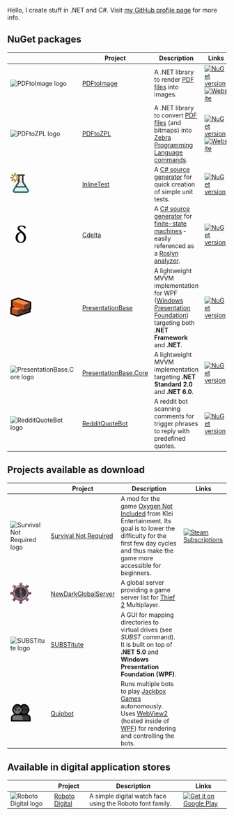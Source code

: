 Hello, I create stuff in .NET and C#. Visit [my GitHub profile page](https://github.com/sungaila) for more info.

## NuGet packages

| <img width=80 /> | Project | Description | Links |
|---|---|---|---|
| <img src="https://raw.githubusercontent.com/sungaila/PDFtoImage/master/etc/Icon.png" alt="PDFtoImage logo" width="48" height="48"> | [PDFtoImage](https://github.com/sungaila/PDFtoImage) | A .NET library to render [PDF files](https://en.wikipedia.org/wiki/PDF) into images. | [![NuGet version](https://img.shields.io/nuget/v/PDFtoImage.svg?style=flat-square&logo=nuget&logoColor=white)](https://www.nuget.org/packages/PDFtoImage/) [![Website](https://img.shields.io/website?up_message=online&down_message=offline&url=https%3A%2F%2Fsungaila.github.io%2FPDFtoImage%2F&style=flat-square&label=website)](https://sungaila.github.io/PDFtoImage/) |
| <img src="https://raw.githubusercontent.com/sungaila/PDFtoZPL/master/Icon.png" alt="PDFtoZPL logo" width="48" height="48"> | [PDFtoZPL](https://github.com/sungaila/PDFtoZPL) | A .NET library to convert [PDF files](https://en.wikipedia.org/wiki/PDF) (and bitmaps) into [Zebra Programming Language commands](https://en.wikipedia.org/wiki/Zebra_(programming_language)). | [![NuGet version](https://img.shields.io/nuget/v/PDFtoZPL.svg?style=flat-square&logo=nuget&logoColor=white)](https://www.nuget.org/packages/PDFtoZPL/) [![Website](https://img.shields.io/website?up_message=online&down_message=offline&url=https%3A%2F%2Fsungaila.github.io%2FPDFtoImage%2F&style=flat-square&label=website)](https://sungaila.github.io/PDFtoImage/) |
| <img src="https://raw.githubusercontent.com/sungaila/InlineTest/master/etc/Icon.svg" alt="InlineTest logo" width="48" height="48"> | [InlineTest](https://github.com/sungaila/InlineTest) | A [C# source generator](https://devblogs.microsoft.com/dotnet/introducing-c-source-generators/) for quick creation of simple unit tests. | [![NuGet version](https://img.shields.io/nuget/v/Sungaila.InlineTest.svg?style=flat-square&logo=nuget&logoColor=white)](https://www.nuget.org/packages/Sungaila.InlineTest/) |
| <img src="https://raw.githubusercontent.com/sungaila/Cdelta/master/etc/Icon.png" alt="Cdelta logo" width="48" height="48"> | [Cdelta](https://github.com/sungaila/Cdelta) | A [C# source generator](https://devblogs.microsoft.com/dotnet/introducing-c-source-generators/) for [finite-state machines](https://en.wikipedia.org/wiki/Finite-state_machine) ‐ easily referenced as a [Roslyn analyzer](https://github.com/dotnet/roslyn-analyzers). | [![NuGet version](https://img.shields.io/nuget/v/Cdelta.svg?style=flat-square&logo=nuget&logoColor=white)](https://www.nuget.org/packages/Cdelta/) |
| <img src="https://raw.githubusercontent.com/sungaila/PresentationBase/master/Icon.png" alt="PresentationBase logo" width="48" height="48"> | [PresentationBase](https://github.com/sungaila/PresentationBase) | A lightweight MVVM implementation for WPF ([Windows Presentation Foundation](https://en.wikipedia.org/wiki/Windows_Presentation_Foundation)) targeting both **.NET Framework** and **.NET**. | [![NuGet version](https://img.shields.io/nuget/v/PresentationBase.svg?style=flat-square&logo=nuget&logoColor=white)](https://www.nuget.org/packages/PresentationBase/) |
| <img src="https://raw.githubusercontent.com/sungaila/PresentationBase.Core/master/Icon.png" alt="PresentationBase.Core logo" width="48" height="48"> | [PresentationBase.Core](https://github.com/sungaila/PresentationBase.Core) | A lightweight MVVM implementation targeting **.NET Standard 2.0** and **.NET 6.0**. | [![NuGet version](https://img.shields.io/nuget/v/PresentationBase.Core.svg?style=flat-square&logo=nuget&logoColor=white)](https://www.nuget.org/packages/PresentationBase.Core/) |
| <img src="https://raw.githubusercontent.com/sungaila/RedditQuoteBot/master/Icon.png" alt="RedditQuoteBot logo" width="48" height="48"> | [RedditQuoteBot](https://github.com/sungaila/RedditQuoteBot) | A reddit bot scanning comments for trigger phrases to reply with predefined quotes. | [![NuGet version](https://img.shields.io/nuget/v/RedditQuoteBot.svg?style=flat-square&logo=nuget&logoColor=white)](https://www.nuget.org/packages/RedditQuoteBot/) |

## Projects available as download

| <img width=120 /> | Project | Description | Links |
|---|---|---|---|
| <img src="https://raw.githubusercontent.com/sungaila/SurvivalNotRequired/master/etc/Icon.png" alt="Survival Not Required logo" width="48" height="48"> | [Survival Not Required](https://github.com/sungaila/SurvivalNotRequired) | A mod for the game [Oxygen Not Included](https://www.klei.com/games/oxygen-not-included) from Klei Entertainment. Its goal is to lower the difficulty for the first few day cycles and thus make the game more accessible for beginners. | [![Steam Subscriptions](https://img.shields.io/steam/subscriptions/2840201171?style=flat-square&logo=steam&logoColor=white&label=subs)](https://steamcommunity.com/sharedfiles/filedetails/?id=2840201171) |
| <img src="https://raw.githubusercontent.com/sungaila/NewDarkGlobalServer/master/Icon.png" alt="NewDarkGlobalServer logo" width="48" height="48"> | [NewDarkGlobalServer](https://github.com/sungaila/NewDarkGlobalServer) | A global server providing a game server list for [Thief 2](https://en.wikipedia.org/wiki/Thief_II) Multiplayer. |  |
| <img src="https://raw.githubusercontent.com/sungaila/SUBSTitute/master/SUBSTitute.ico" alt="SUBSTitute logo" width="48" height="48"> | [SUBSTitute](https://github.com/sungaila/SUBSTitute) | A GUI for mapping directories to virtual drives (see *SUBST* command). It is built on top of **.NET 5.0** and **Windows Presentation Foundation (WPF)**. | |
| <img src="https://raw.githubusercontent.com/sungaila/Quipbot/main/Icon.png" alt="Quipbot logo" width="48" height="48"> | [Quipbot](https://github.com/sungaila/Quipbot) | Runs multiple bots to play [Jackbox Games](https://www.jackboxgames.com/) autonomously. Uses [WebView2](https://aka.ms/webview) (hosted inside of [WPF](https://github.com/dotnet/wpf)) for rendering and controlling the bots. | <img width=150 /> |

## Available in digital application stores

| | Project | Description | Links |
|---|---|---|---|
| <img src="https://play-lh.googleusercontent.com/IjFEZEQrzdbpADDU3xCsiejix-vdWYt2bwfdw_pf2iqv0L2kvKAR8Iqkl4D1As0pDWA" alt="Roboto Digital logo" width="48" height="48"> | [Roboto Digital](https://play.google.com/store/apps/details?id=de.sungaila.robotodigital) | A simple digital watch face using the Roboto font family. | <a href='https://play.google.com/store/apps/details?id=de.sungaila.robotodigital&pcampaignid=pcampaignidMKT-Other-global-all-co-prtnr-py-PartBadge-Mar2515-1'><img alt='Get it on Google Play' src='https://play.google.com/intl/en_us/badges/static/images/badges/en_badge_web_generic.png' height=48/></a> |
